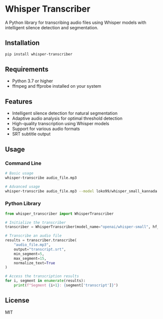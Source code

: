 # Whisper Transcriber

A Python library for transcribing audio files using Whisper models with intelligent silence detection and segmentation.

## Installation

```bash
pip install whisper-transcriber
```

## Requirements

- Python 3.7 or higher
- ffmpeg and ffprobe installed on your system

## Features

- Intelligent silence detection for natural segmentation
- Adaptive audio analysis for optimal threshold detection
- High-quality transcription using Whisper models
- Support for various audio formats
- SRT subtitle output

## Usage

### Command Line

```bash
# Basic usage
whisper-transcribe audio_file.mp3

# Advanced usage
whisper-transcribe audio_file.mp3 --model loko99/whisper_small_kannada --output transcript.srt --min-segment 3 --max-segment 12
```

### Python Library

```python
from whisper_transcriber import WhisperTranscriber

# Initialize the transcriber
transcriber = WhisperTranscriber(model_name="openai/whisper-small", hf_token="YOUR_HF_TOKEN")

# Transcribe an audio file
results = transcriber.transcribe(
    "audio_file.mp3",
    output="transcript.srt",
    min_segment=5,
    max_segment=15,
    normalize_text=True
)

# Access the transcription results
for i, segment in enumerate(results):
    print(f"Segment {i+1}: {segment['transcript']}")
```

## License

MIT
